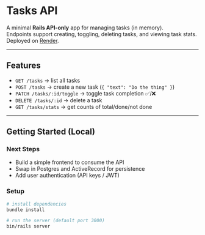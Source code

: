 # Tasks API

A minimal **Rails API-only** app for managing tasks (in memory).  
Endpoints support creating, toggling, deleting tasks, and viewing task stats.  
Deployed on [Render](https://render.com).

---

## Features
- `GET /tasks` → list all tasks  
- `POST /tasks` → create a new task (`{ "text": "Do the thing" }`)  
- `PATCH /tasks/:id/toggle` → toggle task completion ✅/❌  
- `DELETE /tasks/:id` → delete a task  
- `GET /tasks/stats` → get counts of total/done/not done  

---

## Getting Started (Local)

### Next Steps
- Build a simple frontend to consume the API
- Swap in Postgres and ActiveRecord for persistence
- Add user authentication (API keys / JWT)

### Setup
```bash
# install dependencies
bundle install

# run the server (default port 3000)
bin/rails server
